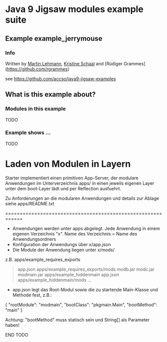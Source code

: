 ﻿# Java 9 Jigsaw modules example suite
## Example example_jerrymouse

### Info
Written by [Martin Lehmann](https://github.com/MartinLehmann1971), [Kristine Schaal](https://github.com/kristines) and [Rüdiger Grammes] (https://github.com/rgrammes) 

see https://github.com/accso/java9-jigsaw-examples

## What is this example about?

### Modules in this example
TODO

### Example shows ...
TODO

Laden von Modulen in Layern
============================================================
Starter implementiert einen primitiven App-Server, der modulare Anwendungen im Unterverzeichnis apps/ in einen jeweils 
eigenen Layer unter dem boot-Layer lädt und per Reflection ausfuehrt.

Zu Anforderungen an die modularen Anwendungen und details zur Ablage siehe apps/README.txt 

============================================================


* Anwendungen werden unter apps abgelegt. Jede Anwendung in einem eigenen Verzeichnis "x". Name des Verzeichnis = Name des Anwendungsordners
* Konfiguration der Anwendungs über x/app.json
* Die Module der Anwendung liegen unter x/mods/

z.B.
apps/example_requires_exports
> app.json
apps/example_requires_exports/mods
> modb.jar
> modc.jar
> modmain.jar
apps/example_hiddenmain
> app.json
apps/example_hiddenmain/mods
> ...

* app.json legt das Root-Modul sowie die zu startende Main-Klasse und Methode fest, z.B.:

{
  "rootModule": "modmain",
  "bootClass": "pkgmain.Main",
  "bootMethod": "main"
}

Achtung: "bootMethod" muss statisch sein und String[] als Parameter haben!

END TODO
